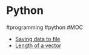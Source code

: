 # Python

\#programming #python #MOC

* [Saving data to file](saving%20data%20to%20file.md)
* [Length of a vector](Length%20of%20a%20vector.md)
